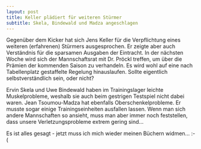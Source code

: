 ```yaml
---
layout: post
title: Keller plädiert für weiteren Stürmer
subtitle: Skela, Bindewald und Madza angeschlagen
---
```


Gegenüber dem Kicker hat sich Jens Keller für die Verpflichtung eines weiteren (erfahrenen) Stürmers ausgesprochen. Er zeigte aber auch Verständnis für die sparsamen Ausgaben der Eintracht. In der nächsten Woche wird sich der Mannschaftsrat mit Dr. Pröckl treffen, um über die Prämien der kommenden Saison zu verhandeln. Es wird wohl auf eine nach Tabellenplatz gestaffelte Regelung hinauslaufen. Sollte eigentlich selbstverständlich sein, oder nicht?

Ervin Skela und Uwe Bindewald haben im Trainingslager leichte Muskelprobleme, weshalb sie auch beim gestrigen Testspiel nicht dabei waren. Jean Tsoumou-Madza hat ebenfalls Oberschenkelprobleme. Er musste sogar einige Trainingseinheiten ausfallen lassen. Wenn man sich andere Mannschaften so ansieht, muss man aber immer noch feststellen, dass unsere Verletzungsprobleme extrem gering sind...

Es ist alles gesagt - jetzt muss ich mich wieder meinen Büchern widmen... :-(
